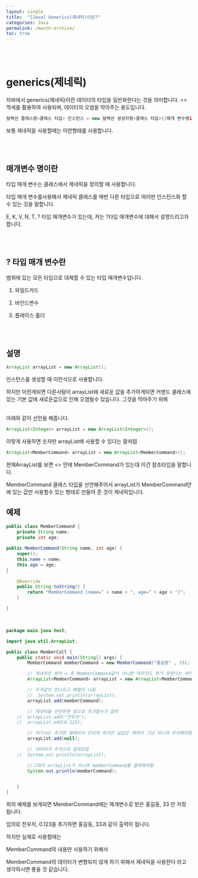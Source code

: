 ```yaml
---
layout: single
title:  "[Java] Generics(제네릭)이란?"
categories: Java
permalink: /month-archive/
toc: true
---
```

<br/><br/>

# generics(제네릭) #
자바에서 generics(제네릭)이란 데이터의 타입을 일반화한다는 것을 의미합니다.
<> 꺽세를 활용하여 사용되며, 데이터의 오염을 막아주는 용도입니다. 
<br/>

```java
컬랙션 클래스명<클래스 타입> 인스턴스 = new 컬랙션 생성자명<클래스 타입>{(매개 변수명1~매개변수명N)}
```

보통 제네릭을 사용할때는 이런형태를 사용합니다.

<br/><br/>

## 매개변수 명이란 ##

타입 매개 변수는 클래스에서 제네릭을 정의할 때 사용합니다.

타입 매개 변수를사용해서 제네릭 클래스를 매번 다른 타입으로 여러번 인스턴스화 할 수 있는 것을 말합니다.

E, K, V, N, T, ? 타입 매개변수가 있는데, 저는 ?타입 매개변수에 대해서 설명드리고자 합니다.

<br/><br/>

## ? 타입 매개 변수란 ##

범위에 있는 모든 타입으로 대체할 수 있는 타입 매개변수입니다.

1. 와일드카드

2. 바인드변수 

3. 플레이스 홀더

<br/><br/>

## 설명 ##

```java
ArrayList arrayList = new ArrayList(); 
```

인스턴스를 생성할 때 이런식으로 사용합니다.

하지만 이런게되면 다른사람이 arrayList에 새로운 값을 추가하게되면 커맨드 클래스에 있는 기본 값에 새로운값으로 인해 오염될수 있습니다. 그것을 막아주기 위해
<br/><br/>

아래와 같이 선언을 해줍니다.
```java
ArrayList<Integer> arrayList = new ArrayList<Integer>();
```
이렇게 사용하면 숫자만 arrayList에 사용할 수 있다는 말처럼
<br/>

```java
ArrayList<MemberCommand> arrayList = new ArrayList<MemberCommand>();
```
현재ArrayList를 보면 <> 안에 MemberCommand가 있는데 이건 참조타입을 말합니다. 

MemberCommand 클래스 타입을 선언해주어서 arrayList가 MemberCommand안에 있는 값만 사용할수 있는 형태로 만들어 준 것이 제네릭입니다.



## 예제 ##

```java
public class MemberCommand {
	private String name;
	private int age;
	
public MemberCommand(String name, int age) {
	super();
	this.name = name;
	this.age = age;
}
	
	@Override
	public String toString() {
		return "MemberCommand [name=" + name + ", age=" + age + "]";
	}

}
```

<br/>

```java
package main.java.test;

import java.util.ArrayList;

public class MemberCall {
	public static void main(String[] args) {
		MemberCommand memberCommand = new MemberCommand("홍길동" , 33);

		// 제네릭은 방어 = 즉 MemberCommand값이 아니면 아무것도 추가 못한다는 의미
		ArrayList<MemberCommand> arrayList = new ArrayList<MemberCommand>();

		// 주석값이 안나오고 배열이 나옴
		//	System.out.println(arrayList);
		arrayList.add(memberCommand);

		// 제네릭을 선언하면 임으로 추가할수가 없어
	//	arrayList.add("전우치"); 
	//	arrayList.add(0.123); 

		// 여기서는 추가한 형태라서 안되야 하지만 널값은 예외야 그냥 되니까 주의해야함
		arrayList.add(null); 

		// 데이터가 주석으로 잡혀있음 
	//	System.out.println(arrayList);

		//그래서 arrayList가 아니라 memberCommand를 출력해야함
		System.out.println(memberCommand);


	}
}
```

위의 예제를 보게되면 MemberCommand에는 매개변수로 받은 홍길동, 33 만 저장 됩니다.

임의로 전우치, 0.123을 추가하면 홍길동, 33과 같이 출력이 됩니다.

하지만 실제로 사용할때는 

MemberCommand의 내용만 사용하기 위해서 

MemberCommand의 데이터가 변형되지 않게 하기 위해서 제네릭을 사용한다 라고 생각하시면 좋을 것 같습니다.